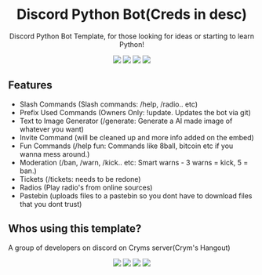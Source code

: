 
<h1 align="center">
  Discord Python Bot(Creds in desc)
</h1>

<p align="center">Discord Python Bot Template, for those looking for ideas or starting to learn Python!<p>
<p align="center">
  <a href="https://discord.gg/xXnDqtYyKf"><img src="https://img.shields.io/discord/1054287234544713788?logo=discord"></a>
  <a href="//github.com/CrymslavekCodes/Cryms-Bot2/"><img src="https://img.shields.io/github/repo-size/Person0z/discord.py-template"></a>
  <a href="//github.com/CrymslavekCodes/Cryms-Bot2/commits"><img src="https://img.shields.io/github/last-commit/Person0z/discord.py-template"></a>
  <a href="//github.com/CrymslavekCodes/Cryms-Bot2/contributors"><img src="https://img.shields.io/github/contributors/Person0z/discord.py-template"></a>
</p>

## Features

- Slash Commands (Slash commands: /help, /radio.. etc)
- Prefix Used Commands (Owners Only: !update. Updates the bot via git)
- Text to Image Generator (/generate: Generate a AI made image of whatever you want)
- Invite Command (will be cleaned up and more info added on the embed)
- Fun Commands (/help fun: Commands like 8ball, bitcoin etc if you wanna mess around.)
- Moderation (/ban, /warn, /kick.. etc: Smart warns - 3 warns = kick, 5 = ban.)
- Tickets (/tickets: needs to be redone)
- Radios (Play radio's from online sources)
- Pastebin (uploads files to a pastebin so you dont have to download files that you dont trust)

## Whos using this template?
A group of developers on discord on Cryms server(Crym's Hangout)

<p align="center">
  <a href="https://discord.gg/D8rjRN3uJQ"><img src="https://img.shields.io/897569767320354926?logo=discord"></a>
  <a href="//github.com/Person0z/discord.py-template"><img src="https://img.shields.io/github/repo-size/CrymslavekCodes/cryms-bot2"></a>
  <a href="//github.com/Person0z/discord.py-template/commits"><img src="https://img.shields.io/github/last-commit/CrymslavekCodes/cryms-bot2"></a>
  <a href="//github.com/Person0z/discord.py-template/contributors"><img src="https://img.shields.io/github/contributors/CrymslavekCodes/cryms-bot2"></a>
</p>
